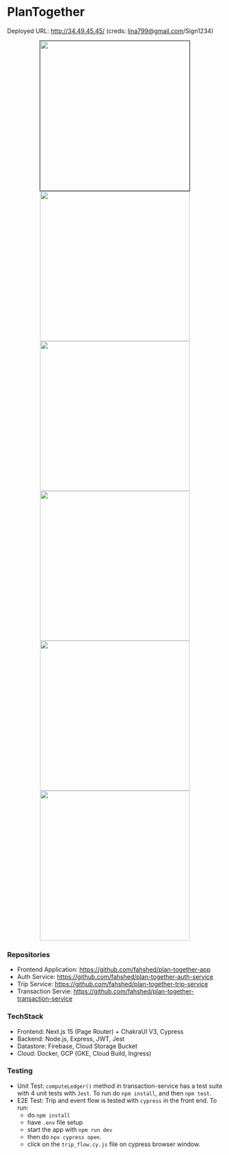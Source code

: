 # PlanTogether

Deployed URL: http://34.49.45.45/ (creds: lina799@gmail.com/Sign1234)

<p align="center">
  <img src="https://github.com/user-attachments/assets/caef3fb2-ea0c-4bcc-a91c-09835647b13f" width="350" border="1px solid #ccc"/>
  <img src="https://github.com/user-attachments/assets/52892ef4-12fa-4d8e-9e32-08f8c46bf419" width="350"/>
  <img src="https://github.com/user-attachments/assets/7330fe74-183c-4466-86d2-244b735acad2" width="350"/>
  <img src="https://github.com/user-attachments/assets/1804a414-1355-49b2-886b-4eda6249f2b6" width="350"/>
  <img src="https://github.com/user-attachments/assets/eab16382-6d53-46c9-8300-5440e38f68c3" width="350"/>
  <img src="https://github.com/user-attachments/assets/6974317f-3529-438a-be77-79ba4ccd7f0e" width="350"/>
</p>

### Repositories

- Frontend Application: https://github.com/fahshed/plan-together-app
- Auth Service: https://github.com/fahshed/plan-together-auth-service
- Trip Service: https://github.com/fahshed/plan-together-trip-service
- Transaction Servie: https://github.com/fahshed/plan-together-transaction-service

### TechStack

- Frontend: Next.js 15 (Page Router) + ChakraUI V3, Cypress
- Backend: Node.js, Express, JWT, Jest
- Datastore: Firebase, Cloud Storage Bucket
- Cloud: Docker, GCP (GKE, Cloud Build, Ingress)

### Testing

- Unit Test: `computeLedger()` method in transaction-service has a test suite with 4 unit tests with `Jest`. To run do `npm install`, and then `npm test`.
- E2E Test: Trip and event flow is tested with `cypress` in the front end. To run:
  - do `npm install`
  - have `.env` file setup
  - start the app with `npm run dev`
  - then do `npx cypress open`.
  - click on the `trip_flow.cy.js` file on cypress browser window.
